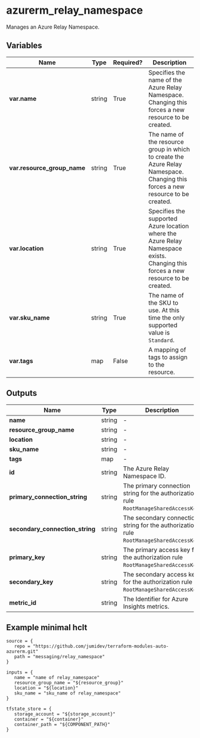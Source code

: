# azurerm_relay_namespace

Manages an Azure Relay Namespace.

## Variables

| Name | Type | Required? |  Description |
| ---- | ---- | --------- |  ----------- |
| **var.name** | string | True | Specifies the name of the Azure Relay Namespace. Changing this forces a new resource to be created. | 
| **var.resource_group_name** | string | True | The name of the resource group in which to create the Azure Relay Namespace. Changing this forces a new resource to be created. | 
| **var.location** | string | True | Specifies the supported Azure location where the Azure Relay Namespace exists. Changing this forces a new resource to be created. | 
| **var.sku_name** | string | True | The name of the SKU to use. At this time the only supported value is `Standard`. | 
| **var.tags** | map | False | A mapping of tags to assign to the resource. | 



## Outputs

| Name | Type | Description |
| ---- | ---- | --------- | 
| **name** | string  | - | 
| **resource_group_name** | string  | - | 
| **location** | string  | - | 
| **sku_name** | string  | - | 
| **tags** | map  | - | 
| **id** | string  | The Azure Relay Namespace ID. | 
| **primary_connection_string** | string  | The primary connection string for the authorization rule `RootManageSharedAccessKey`. | 
| **secondary_connection_string** | string  | The secondary connection string for the authorization rule `RootManageSharedAccessKey`. | 
| **primary_key** | string  | The primary access key for the authorization rule `RootManageSharedAccessKey`. | 
| **secondary_key** | string  | The secondary access key for the authorization rule `RootManageSharedAccessKey`. | 
| **metric_id** | string  | The Identifier for Azure Insights metrics. | 

## Example minimal hclt

```hcl
source = {
   repo = "https://github.com/jumidev/terraform-modules-auto-azurerm.git" 
   path = "messaging/relay_namespace" 
}

inputs = {
   name = "name of relay_namespace" 
   resource_group_name = "${resource_group}" 
   location = "${location}" 
   sku_name = "sku_name of relay_namespace" 
}

tfstate_store = {
   storage_account = "${storage_account}" 
   container = "${container}" 
   container_path = "${COMPONENT_PATH}" 
}


```